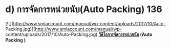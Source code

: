 # d)	การจัดการหน่วยนับ(Auto Packing)  136

[![](http://www.smlaccount.com/manual/wp-content/uploads/2017/10/Auto-
Packing.jpg)](http://www.smlaccount.com/manual/wp-
content/uploads/2017/10/Auto-Packing.jpg)
**[วีดีโอการจัดการหน่วยนับ](https://youtu.be/ACr8TEuLfhQ) (Auto Packing )**  

